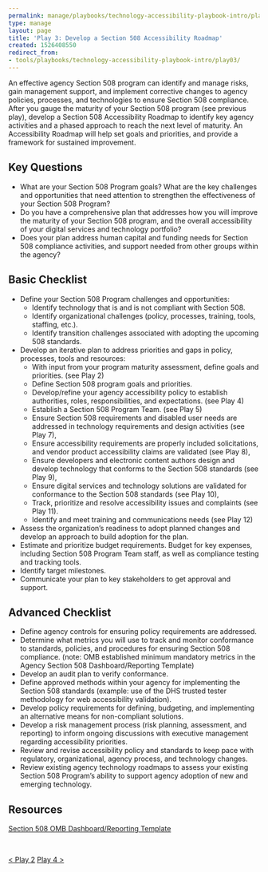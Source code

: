 ```yaml
---
permalink: manage/playbooks/technology-accessibility-playbook-intro/play03/
type: manage
layout: page
title: 'Play 3: Develop a Section 508 Accessibility Roadmap'
created: 1526408550
redirect_from:
- tools/playbooks/technology-accessibility-playbook-intro/play03/
---
```


An effective agency Section 508 program can identify and manage risks, gain management support, and implement corrective changes to agency policies, processes, and technologies to ensure Section 508 compliance. After you gauge the maturity of your Section 508 program (see previous play), develop a Section 508 Accessibility Roadmap to identify key agency activities and a phased approach to reach the next level of maturity. An Accessibility Roadmap will help set goals and priorities, and provide a framework for sustained improvement.

## Key Questions

  * What are your Section 508 Program goals? What are the key challenges and opportunities that need attention to strengthen the effectiveness of your Section 508 Program?
  * Do you have a comprehensive plan that addresses how you will improve the maturity of your Section 508 program, and the overall accessibility of your digital services and technology portfolio?
  * Does your plan address human capital and funding needs for Section 508 compliance activities, and support needed from other groups within the agency?

## Basic Checklist

  * Define your Section 508 Program challenges and opportunities:
      * Identify technology that is and is not compliant with Section 508.
      * Identify organizational challenges (policy, processes, training, tools, staffing, etc.).
      * Identify transition challenges associated with adopting the upcoming 508 standards.
  * Develop an iterative plan to address priorities and gaps in policy, processes, tools and resources:
      * With input from your program maturity assessment, define goals and priorities. (see Play 2)
      * Define Section 508 program goals and priorities.
      * Develop/refine your agency accessibility policy to establish authorities, roles, responsibilities, and expectations. (see Play 4)
      * Establish a Section 508 Program Team. (see Play 5)
      * Ensure Section 508 requirements and disabled user needs are addressed in technology requirements and design activities (see Play 7),
      * Ensure accessibility requirements are properly included solicitations, and vendor product accessibility claims are validated (see Play 8),
      * Ensure developers and electronic content authors design and develop technology that conforms to the Section 508 standards (see Play 9),
      * Ensure digital services and technology solutions are validated for conformance to the Section 508 standards (see Play 10),
      * Track, prioritize and resolve accessibility issues and complaints (see Play 11).
      * Identify and meet training and communications needs (see Play 12)
  * Assess the organization&rsquo;s readiness to adopt planned changes and develop an approach to build adoption for the plan.
  * Estimate and prioritize budget requirements. Budget for key expenses, including Section 508 Program Team staff, as well as compliance testing and tracking tools.
  * Identify target milestones.
  * Communicate your plan to key stakeholders to get approval and support.

## Advanced Checklist

  * Define agency controls for ensuring policy requirements are addressed.
  * Determine what metrics you will use to track and monitor conformance to standards, policies, and procedures for ensuring Section 508 compliance. (note: OMB established minimum mandatory metrics in the Agency Section 508 Dashboard/Reporting Template)
  * Develop an audit plan to verify conformance.
  * Define approved methods within your agency for implementing the Section 508 standards (example: use of the DHS trusted tester methodology for web accessibility validation).
  * Develop policy requirements for defining, budgeting, and implementing an alternative means for non-compliant solutions.
  * Develop a risk management process (risk planning, assessment, and reporting) to inform ongoing discussions with executive management regarding accessibility priorities.
  * Review and revise accessibility policy and standards to keep pace with regulatory, organizational, agency process, and technology changes.
  * Review existing agency technology roadmaps to assess your existing Section 508 Program&rsquo;s ability to support agency adoption of new and emerging technology.

## Resources

[Section 508 OMB Dashboard/Reporting Template][1]

&nbsp;

<div id="prev-next-section">
    <a class="prev-page" title="Go to Play 2" 
      href="{{site.baseurl}}/manage/playbooks/technology-accessibility-playbook-intro/play02"> < Play 2</a>
    <a class="prev-page" title="Go to Play 4"
      href="{{site.baseurl}}/manage/playbooks/technology-accessibility-playbook-intro/play04"> 
      Play 4 >
    </a>
</div>

 [1]: https://assets.section508.gov/files/S508TEMPLATE120816EXT2_1.pdf